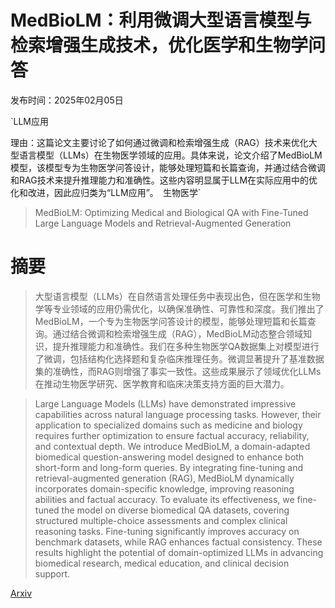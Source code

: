 # MedBioLM：利用微调大型语言模型与检索增强生成技术，优化医学和生物学问答

发布时间：2025年02月05日

`LLM应用

理由：这篇论文主要讨论了如何通过微调和检索增强生成（RAG）技术来优化大型语言模型（LLMs）在生物医学领域的应用。具体来说，论文介绍了MedBioLM模型，该模型专为生物医学问答设计，能够处理短篇和长篇查询，并通过结合微调和RAG技术来提升推理能力和准确性。这些内容明显属于LLM在实际应用中的优化和改进，因此应归类为“LLM应用”。` `生物医学`

> MedBioLM: Optimizing Medical and Biological QA with Fine-Tuned Large Language Models and Retrieval-Augmented Generation

# 摘要

> 大型语言模型（LLMs）在自然语言处理任务中表现出色，但在医学和生物学等专业领域的应用仍需优化，以确保准确性、可靠性和深度。我们推出了MedBioLM，一个专为生物医学问答设计的模型，能够处理短篇和长篇查询。通过结合微调和检索增强生成（RAG），MedBioLM动态整合领域知识，提升推理能力和准确性。我们在多种生物医学QA数据集上对模型进行了微调，包括结构化选择题和复杂临床推理任务。微调显著提升了基准数据集的准确性，而RAG则增强了事实一致性。这些成果展示了领域优化LLMs在推动生物医学研究、医学教育和临床决策支持方面的巨大潜力。

> Large Language Models (LLMs) have demonstrated impressive capabilities across natural language processing tasks. However, their application to specialized domains such as medicine and biology requires further optimization to ensure factual accuracy, reliability, and contextual depth. We introduce MedBioLM, a domain-adapted biomedical question-answering model designed to enhance both short-form and long-form queries. By integrating fine-tuning and retrieval-augmented generation (RAG), MedBioLM dynamically incorporates domain-specific knowledge, improving reasoning abilities and factual accuracy. To evaluate its effectiveness, we fine-tuned the model on diverse biomedical QA datasets, covering structured multiple-choice assessments and complex clinical reasoning tasks. Fine-tuning significantly improves accuracy on benchmark datasets, while RAG enhances factual consistency. These results highlight the potential of domain-optimized LLMs in advancing biomedical research, medical education, and clinical decision support.

[Arxiv](https://arxiv.org/abs/2502.03004)